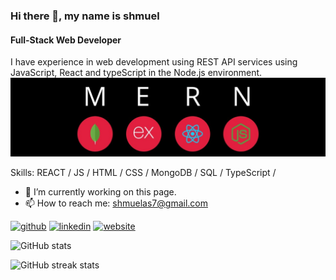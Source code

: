 ### Hi there 👋, my name is shmuel 
#### Full-Stack Web Developer 
I have experience in web development using REST API services using JavaScript, React and typeScript in the Node.js environment.
![Alt text](https://github.com/shmuelas7/shmuelas7/blob/main/MERN.jpeg)

Skills:  REACT / JS / HTML / CSS / MongoDB / SQL / TypeScript /  

- 🔭 I’m currently working on this page. 
- 📫 How to reach me: shmuelas7@gmail.com 


[<img src='https://cdn.jsdelivr.net/npm/simple-icons@3.0.1/icons/github.svg' alt='github' height='40'>](https://github.com/shmuelas7)  [<img src='https://cdn.jsdelivr.net/npm/simple-icons@3.0.1/icons/linkedin.svg' alt='linkedin' height='40'>](https://www.linkedin.com/in/www.linkedin.com/in/shmuel-asherov-79608718b/)  [<img src='https://cdn.jsdelivr.net/npm/simple-icons@3.0.1/icons/icloud.svg' alt='website' height='40'>](https://remarkable-marshmallow-689ddf.netlify.app/)  

![GitHub stats](https://github-readme-stats.vercel.app/api?username=shmuelas7&show_icons=true)  

![GitHub streak stats](https://streak-stats.demolab.com/?user=shmuelas7)  

